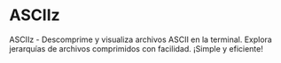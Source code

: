 # ASCIIz
ASCIIz - Descomprime y visualiza archivos ASCII en la terminal. Explora jerarquías de archivos comprimidos con facilidad. ¡Simple y eficiente!
